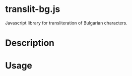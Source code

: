 translit-bg.js
=================

Javascript library for transliteration of Bulgarian characters.

# Description
# Usage

